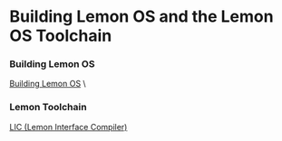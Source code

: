 # Building Lemon OS and the Lemon OS Toolchain

### Building Lemon OS
[Building Lemon OS](Building-Lemon-OS.md) \

### Lemon Toolchain
[LIC (Lemon Interface Compiler)](lic.md)